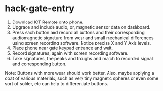 # hack-gate-entry
1) Download IOT Remote onto phone.
2) Upgrade and include audio, or, magnetic sensor data on dashboard.
3) Press each button and record all buttons and their corresponding audiomagnetic signature from wear and small mechanical differences using screen recording software. Notice precise X and Y Axis levels.
4) Place phone near gate keypad entrance and wait.
5) Record signatures, again with screen recording software.
6) Take signatures, the peaks and troughs and match to recorded signal and corresponding button.

Note: Buttons with more wear should work better. Also, maybe applying a coat of various materials, such as very tiny magnetic spheres or even some sort of solder, etc can help to differentiate buttons.
